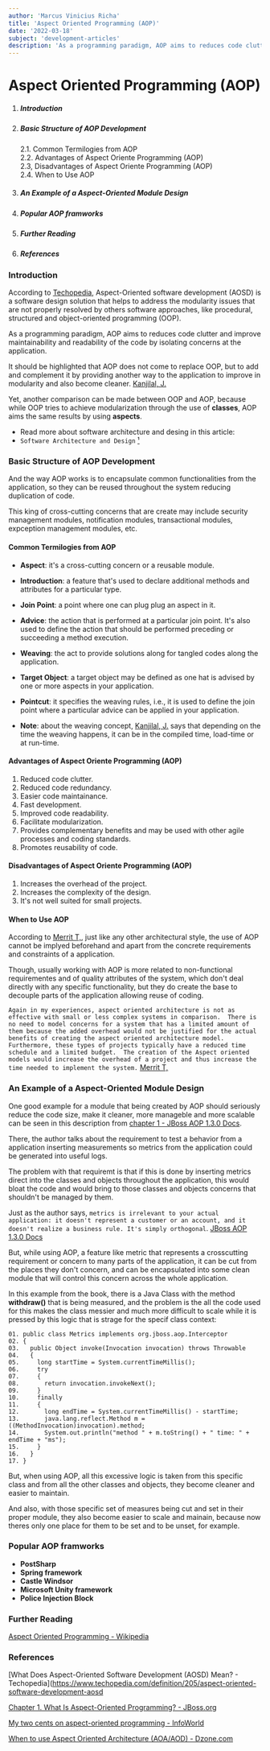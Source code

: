 ```yaml
---
author: 'Marcus Vinicius Richa'
title: 'Aspect Oriented Programming (AOP)'
date: '2022-03-18'
subject: 'development-articles'
description: 'As a programming paradigm, AOP aims to reduces code clutter and improve maintainability and readability of the code by isolating concerns at the application. It should be highlighted that AOP does not come to replace OOP, but to add and complement it by providing another way to the application to improve in modularity and also become cleaner.'
---
```


# Aspect Oriented Programming (AOP)

1. ##### Introduction
2. ##### Basic Structure of AOP Development
    2.1. Common Termilogies from AOP    
    2.2. Advantages of Aspect Oriente Programming (AOP)   
    2.3, Disadvantages of Aspect Oriente Programming (AOP)   
    2.4. When to Use AOP
3. ##### An Example of a Aspect-Oriented Module Design
4. ##### Popular AOP framworks
5. ##### Further Reading
6. ##### References

### Introduction
 
According to [Techopedia](https://www.techopedia.com/definition/205/aspect-oriented-software-development-aosd), Aspect-Oriented software development (AOSD) is a software design solution that helps to address the modularity issues that are not properly resolved by others software approaches, like procedural, structured and object-oriented programming (OOP).
 
As a programming paradigm, AOP aims to reduces code clutter and improve maintainability and readability of the code by isolating concerns at the application.


It should be highlighted that AOP does not come to replace OOP, but to add and complement it by providing another way to the application to improve in modularity and also become cleaner. [Kanjilal, J.](https://www.infoworld.com/article/3040557/my-two-cents-on-aspect-oriented-programming.html)


Yet, another comparison can be made between OOP and AOP, because while OOP tries to achieve modularization through the use of **classes**, AOP aims the same results by using **aspects**.


- Read more about software architecture and desing in this article:
- `Software Architecture and Design` [¹]



### Basic Structure of AOP Development

And the way AOP works is to encapsulate common functionalities from the application, so they can be reused throughout the system reducing duplication of code.

This king of cross-cutting concerns that are create may include security management modules, notification modules, transactional modules, expception management modules, etc.


#### Common Termilogies from AOP

- **Aspect**: it's a cross-cutting concern or a reusable module.
- **Introduction**: a feature that's used to declare additional methods and attributes for a particular type.
- **Join Point**: a point where one can plug plug an aspect in it.
- **Advice**: the action that is performed at a particular join point. It's also used to define the action that should be performed preceding or succeeding a method execution.
- **Weaving**: the act to provide solutions along for tangled codes along the application. 
- **Target Object**: a target object may be defined as one hat is advised by one or more aspects in your application.
- **Pointcut**: it specifies the weaving rules, i.e., it is used to define the join point where a particular advice can be applied in your application.


- **Note**: about the weaving concept, [Kanjilal, J.](https://www.infoworld.com/article/3040557/my-two-cents-on-aspect-oriented-programming.html) says that depending on the time the weaving happens, it can be in the compiled time, load-time or at run-time.


#### Advantages of Aspect Oriente Programming (AOP)

1. Reduced code clutter.
2. Reduced code redundancy.
3. Easier code maintainance.
4. Fast development.
5. Improved code readability.
6. Facilitate modularization.
7. Provides complementary benefits and may be used with other agile processes and coding standards.
8. Promotes reusability of code.


#### Disadvantages of Aspect Oriente Programming (AOP)

1. Increases the overhead of the project.
2. Increases the complexity of the design.
3. It's not well suited for small projects.


#### When to Use AOP

According to [Merrit T,](https://dzone.com/articles/when-use-aspect-oriented), just like any other architectural style, the use of AOP cannot be implyed beforehand and apart from the concrete requirements and constraints of a application.

Though, usually working with AOP is more related to non-functional requirementes and of quality attributes of the system, which don't deal directly with any specific functionality, but they do create the base to decouple parts of the application allowing reuse of coding.


`Again in my experiences, aspect oriented architecture is not as effective with small or less complex systems in comparison.  There is no need to model concerns for a system that has a limited amount of them because the added overhead would not be justified for the actual benefits of creating the aspect oriented architecture model.  Furthermore, these types of projects typically have a reduced time schedule and a limited budget.  The creation of the Aspect oriented models would increase the overhead of a project and thus increase the time needed to implement the system.` [Merrit T,](https://dzone.com/articles/when-use-aspect-oriented)


### An Example of a Aspect-Oriented Module Design

One good example for a module that being created by AOP should seriously reduce the code size, make it cleaner, more manageble and more scalable can be seen in this description from [chapter 1 - JBoss AOP 1.3.0 Docs](https://docs.jboss.org/aop/1.0/aspect-framework/userguide/en/html/what.html).


There, the author talks about the requirement to test a behavior from a application inserting measurements so metrics from the application could be generated into useful logs.

The problem with that requiremt is that if this is done by inserting metrics direct into the classes and objects throughout the application, this would bloat the code and would bring to those classes and objects concerns that shouldn't be managed by them.

Just as the author says, `metrics is irrelevant to your actual application: it doesn't represent a customer or an account, and it doesn't realize a business rule. It's simply orthogonal`. [JBoss AOP 1.3.0 Docs](https://docs.jboss.org/aop/1.0/aspect-framework/userguide/en/html/what.html)


But, while using AOP, a feature like metric that represents a crosscutting requirement or concern to many parts of the application, it can be cut from the places they don't concern, and can be encapsulated into some clean module that will control this concern across the whole application.

In this example from the book, there is a Java Class with the method **withdraw()** that is being measured, and the problem is the all the code used for this makes the class messier and much more difficult to scale while it is pressed by this logic that is strage for the specif class context:

```
01. public class Metrics implements org.jboss.aop.Interceptor
02. {
03.   public Object invoke(Invocation invocation) throws Throwable
04.   {
05.     long startTime = System.currentTimeMillis();
06.     try
07.     {
08.       return invocation.invokeNext();
09.     }
10.     finally
11.     {
12.       long endTime = System.currentTimeMillis() - startTime;
13.       java.lang.reflect.Method m = ((MethodInvocation)invocation).method;
14.       System.out.println("method " + m.toString() + " time: " + endTime + "ms");
15.     }
16.   }
17. }
```

But, when using AOP, all this excessive logic is taken from this specific class and from all the other classes and objects, they become cleaner and easier to maintain.

And also, with those specific set of measures being cut and set in their proper module, they also become easier to scale and mainain, because now theres only one place for them to be set and to be unset, for example.


### Popular AOP framworks

- **PostSharp**
- **Spring framework**
- **Castle Windsor**
- **Microsoft Unity framework**
- **Police Injection Block**



### Further Reading

[Aspect Oriented Programming - Wikipedia](https://en.wikipedia.org/wiki/Aspect-oriented_programming)


### References

[What Does Aspect-Oriented Software Development (AOSD) Mean? - Techopedia](https://www.techopedia.com/definition/205/aspect-oriented-software-development-aosd

[Chapter 1. What Is Aspect-Oriented Programming? - JBoss.org](https://docs.jboss.org/aop/1.0/aspect-framework/userguide/en/html/what.html)

[My two cents on aspect-oriented programming - InfoWorld](https://www.infoworld.com/article/3040557/my-two-cents-on-aspect-oriented-programming.html)

[When to use Aspect Oriented Architecture (AOA/AOD) - Dzone.com](https://dzone.com/articles/when-use-aspect-oriented)


[¹]:software-architecture-and-design-2022-02-22


